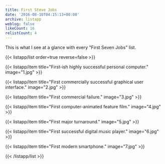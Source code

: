 ```yaml
---
title: First Steve Jobs
date: '2016-08-10T04:15:13+00:00'
archive: listapp
weblog: false
likeCount: 16
relistCount: 4
---
```


This is what I see at a glance with every "First Seven Jobs" list.

<!--more-->

{{< listapp/list order=true reverse=false >}}

   {{< listapp/item title="First-ish highly successful personal computer."
      image="1.jpg" >}}

   {{< listapp/item title="First commercially successful graphical user interface."
      image="2.jpg" >}}

   {{< listapp/item title="First commercial failure."
      image="3.jpg" >}}

   {{< listapp/item title="First computer-animated feature film."
      image="4.jpg" >}}

   {{< listapp/item title="First major turnaround."
      image="5.jpg" >}}

   {{< listapp/item title="First successful digital music player."
      image="6.jpg" >}}

   {{< listapp/item title="First modern smartphone."
      image="7.jpg" >}}

{{< /listapp/list >}}
